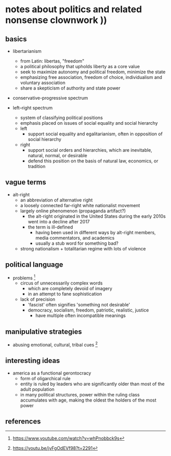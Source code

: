 # notes about politics and related nonsense clownwork ))

## basics

- libertarianism
  - from Latin: libertas, "freedom"
  - a political philosophy that upholds liberty as a core value
  - seek to maximize autonomy and political freedom, minimize the state
  - emphasizing free association, freedom of choice, individualism and voluntary association
  - share a skepticism of authority and state power

- conservative-progressive spectrum

- left–right spectrum
  - system of classifying political positions
  - emphasis placed on issues of social equality and social hierarchy
  - left
    - support social equality and egalitarianism, often in opposition of social hierarchy
  - right
    - support social orders and hierarchies, which are inevitable, natural, normal, or desirable
    - defend this position on the basis of natural law, economics, or tradition


## vague terms

- alt-right
  - an abbreviation of alternative right
  - a loosely connected far-right white nationalist movement
  - largely online phenomenon (propaganda artifact?)
    - the alt-right originated in the United States during the early 2010s went into a decline after 2017
    - the term is ill-defined
      - having been used in different ways by alt-right members, media commentators, and academics
      - usually a stub word for something bad?
  - strong nationalism + totalitarian regime with lots of violence


## political language

- problems [^1]
  - circus of unnecessarily complex words 
    - which are completely devoid of imagery 
    - in an attempt to fane sophistication
  - lack of precision
    - 'fascist' often signifies 'something not desirable'
    - democracy, socialism, freedom, patriotic, realistic, justice 
      - have multiple often incompatible meanings


## manipulative strategies

- abusing emotional, cultural, tribal cues [^2]



## interesting ideas

- america as a functional gerontocracy
  - form of oligarchical rule
  - entity is ruled by leaders who are significantly older than most of the adult population
  - in many political structures, power within the ruling class accumulates with age, making the oldest 
    the holders of the most power


## references

[^1]: https://www.youtube.com/watch?v=whPnobbck9s
[^2]: https://youtu.be/jvFgOdEVf98?t=2291
